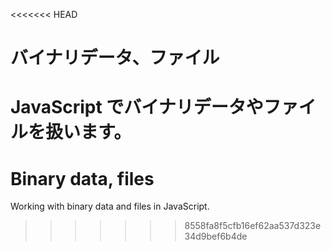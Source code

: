 <<<<<<< HEAD
# バイナリデータ、ファイル

JavaScript でバイナリデータやファイルを扱います。
=======
# Binary data, files

Working with binary data and files in JavaScript.
>>>>>>> 8558fa8f5cfb16ef62aa537d323e34d9bef6b4de
